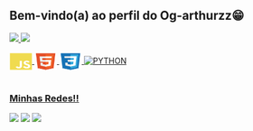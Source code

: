 ## Bem-vindo(a) ao perfil do Og-arthurzz😁

 <div>
   <a href="https://github.com/Og-arthurzz">
   <img height="180em" src="https://github-readme-stats.vercel.app/api?username=Og-arthurzz&show_icons=true&theme=tokyonight&include_all_commits=true&count_private=true"/>
   <img height="180em" src="https://github-readme-stats.vercel.app/api/top-langs/?username=Og-arthurzz&layout=compact&langs_count=6&theme=tokyonight"/>
</div>
    
<div style="display: inline_block"><br>
  <img align="center" alt="Js" height="30" width="40" src="https://raw.githubusercontent.com/devicons/devicon/master/icons/javascript/javascript-plain.svg">
  <img align="center" alt="HTML" height="30" width="40" src="https://raw.githubusercontent.com/devicons/devicon/master/icons/html5/html5-original.svg">
  <img align="center" alt="CSS" height="30" width="40" src="https://raw.githubusercontent.com/devicons/devicon/master/icons/css3/css3-original.svg">
  <img aling="center" alt="PYTHON" heigh="20" width="20" src="https://cdn.jsdelivr.net/gh/devicons/devicon@latest/icons/python/python-original.svg" >
                  
</div>
 
<br>
 
### Minhas Redes!!
 
<div> 
  <a href="https://www.instagram.com/ogarthurzz?igsh=NWV4OXltYjlsdWJt" target="_blank"><img src="https://img.shields.io/badge/-Instagram-%23E4405F?style=for-the-badge&logo=instagram&logoColor=white" target="_blank"></a> 
  <a href = "mailto:arthur.proff78@gmail.com"><img src="https://img.shields.io/badge/-Gmail-%23333?style=for-the-badge&logo=gmail&logoColor=white" target="_blank"></a>
  <a href="www.linkedin.com/in/arthur-moura-de-lima" target="_blank"><img src="https://img.shields.io/badge/-LinkedIn-%230077B5?style=for-the-badge&logo=linkedin&logoColor=white" target="_blank"></a>
</div>
